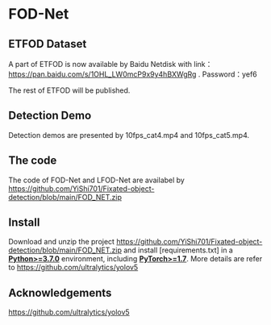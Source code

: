 # FOD-Net

## ETFOD Dataset
A part of ETFOD is now available by Baidu Netdisk with link：https://pan.baidu.com/s/1OHL_LW0mcP9x9y4hBXWgRg . Password：yef6

The rest of ETFOD will be published.

## Detection Demo

Detection demos are presented by 10fps_cat4.mp4 and 10fps_cat5.mp4.

## The code

The code of FOD-Net and LFOD-Net are availabel by https://github.com/YiShi701/Fixated-object-detection/blob/main/FOD_NET.zip

## Install

Download and unzip the project https://github.com/YiShi701/Fixated-object-detection/blob/main/FOD_NET.zip and install [requirements.txt] in a
[**Python>=3.7.0**](https://www.python.org/) environment, including [**PyTorch>=1.7**](https://pytorch.org/get-started/locally/). More details are refer to https://github.com/ultralytics/yolov5


## Acknowledgements

https://github.com/ultralytics/yolov5
